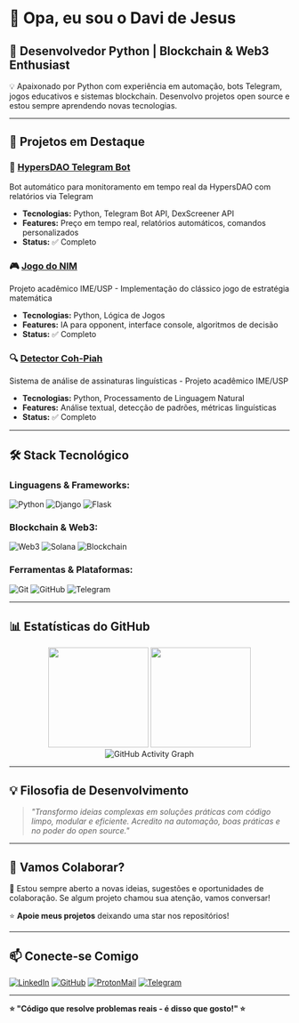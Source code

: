 # 👋 Opa, eu sou o Davi de Jesus

## 🐍 Desenvolvedor Python | Blockchain & Web3 Enthusiast

💡 Apaixonado por Python com experiência em automação, bots Telegram, jogos educativos e sistemas blockchain. Desenvolvo projetos open source e estou sempre aprendendo novas tecnologias.

---

## 🚀 Projetos em Destaque

### 🤖 [HypersDAO Telegram Bot](https://github.com/devdavidejesus/hypersdao-telegram-bot)
Bot automático para monitoramento em tempo real da HypersDAO com relatórios via Telegram
- **Tecnologias:** Python, Telegram Bot API, DexScreener API
- **Features:** Preço em tempo real, relatórios automáticos, comandos personalizados
- **Status:** ✅ Completo

### 🎮 [Jogo do NIM](https://github.com/devdavidejesus/Jogo-do-NIM)
Projeto acadêmico IME/USP - Implementação do clássico jogo de estratégia matemática
- **Tecnologias:** Python, Lógica de Jogos
- **Features:** IA para opponent, interface console, algoritmos de decisão
- **Status:** ✅ Completo

### 🔍 [Detector Coh-Piah](https://github.com/devdavidejesus/detector-cohpiah-python)
Sistema de análise de assinaturas linguísticas - Projeto acadêmico IME/USP
- **Tecnologias:** Python, Processamento de Linguagem Natural
- **Features:** Análise textual, detecção de padrões, métricas linguísticas
- **Status:** ✅ Completo

---

## 🛠️ Stack Tecnológico

### Linguagens & Frameworks:
![Python](https://img.shields.io/badge/Python-3776AB?style=for-the-badge&logo=python&logoColor=white)
![Django](https://img.shields.io/badge/Django-092E20?style=for-the-badge&logo=django&logoColor=white)
![Flask](https://img.shields.io/badge/Flask-000000?style=for-the-badge&logo=flask&logoColor=white)

### Blockchain & Web3:
![Web3](https://img.shields.io/badge/Web3-3.0-F16822?style=for-the-badge&logo=web3.js&logoColor=white)
![Solana](https://img.shields.io/badge/Solana-9945FF?style=for-the-badge&logo=solana&logoColor=white)
![Blockchain](https://img.shields.io/badge/Blockchain-121D33?style=for-the-badge&logo=blockchain.com&logoColor=white)

### Ferramentas & Plataformas:
![Git](https://img.shields.io/badge/Git-F05032?style=for-the-badge&logo=git&logoColor=white)
![GitHub](https://img.shields.io/badge/GitHub-100000?style=for-the-badge&logo=github&logoColor=white)
![Telegram](https://img.shields.io/badge/Telegram-2CA5E0?style=for-the-badge&logo=telegram&logoColor=white)

---

## 📊 Estatísticas do GitHub

<div align="center">
  <img height="180em" src="https://github-readme-stats.vercel.app/api?username=devdavidejesus&show_icons=true&theme=radical&include_all_commits=true&count_private=true"/>
  <img height="180em" src="https://github-readme-stats.vercel.app/api/top-langs/?username=devdavidejesus&layout=compact&langs_count=7&theme=radical"/>
</div>

<div align="center">
  <img src="https://github-readme-activity-graph.vercel.app/graph?username=devdavidejesus&theme=github" alt="GitHub Activity Graph"/>
</div>

---

## 💡 Filosofia de Desenvolvimento

> *"Transformo ideias complexas em soluções práticas com código limpo, modular e eficiente. Acredito na automação, boas práticas e no poder do open source."*

---

## 🤝 Vamos Colaborar?

💬 Estou sempre aberto a novas ideias, sugestões e oportunidades de colaboração. Se algum projeto chamou sua atenção, vamos conversar!

⭐ **Apoie meus projetos** deixando uma star nos repositórios!

---

## 📫 Conecte-se Comigo

[![LinkedIn](https://img.shields.io/badge/LinkedIn-0077B5?style=for-the-badge&logo=linkedin&logoColor=white)](https://linkedin.com/in/davidejesus)
[![GitHub](https://img.shields.io/badge/GitHub-100000?style=for-the-badge&logo=github&logoColor=white)](https://github.com/devdavidejesus)
[![ProtonMail](https://img.shields.io/badge/ProtonMail-8B89CC?style=for-the-badge&logo=protonmail&logoColor=white)](mailto:davidejesus.lo@proton.me)
[![Telegram](https://img.shields.io/badge/Telegram-2CA5E0?style=for-the-badge&logo=telegram&logoColor=white)](https://t.me/devdavidejesus)

---

**⭐ "Código que resolve problemas reais - é disso que gosto!" ⭐**
